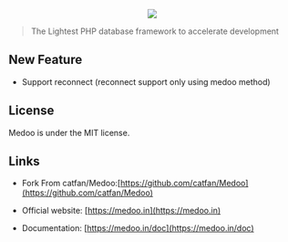 <p align="center">
    <a href="https://medoo.in" target="_blank"><img src="https://cloud.githubusercontent.com/assets/1467904/19835326/ca62bc36-9ebd-11e6-8b37-7240d76319cd.png"></a>
</p>

> The Lightest PHP database framework to accelerate development

## New Feature
* Support reconnect (reconnect support only using medoo method)


## License

Medoo is under the MIT license.

## Links
* Fork From catfan/Medoo:[https://github.com/catfan/Medoo](https://github.com/catfan/Medoo)

* Official website: [https://medoo.in](https://medoo.in)

* Documentation: [https://medoo.in/doc](https://medoo.in/doc)